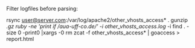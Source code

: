 Filter logfiles before parsing:

rsync user@server.com:/var/log/apache2/other_vhosts_access* .
gunzip *.gz
ruby -ne 'print if /aua-uff-co.de/' -i other_vhosts_access.log* -i
find . -size  0 -print0 |xargs -0 rm
zcat -f other_vhosts_access* | goaccess > report.html
